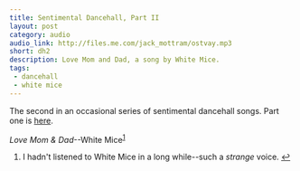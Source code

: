 ```yaml
---
title: Sentimental Dancehall, Part II
layout: post
category: audio
audio_link: http://files.me.com/jack_mottram/ostvay.mp3
short: dh2
description: Love Mom and Dad, a song by White Mice.
tags:
 - dancehall
 - white mice
---
```

The second in an occasional series of sentimental dancehall songs. Part one is [here][1].

_Love Mom & Dad_--White Mice<sup id="r1"><a href="#f1">1</a></sup>

<aside id="f1"><ol><li>I hadn't listened to White Mice in a long while--such a <em>strange</em> voice. <a href="#r1">&#8617;</a></li></ol></aside>

[1]:/2009/09/05/sentimental-dancehall/
